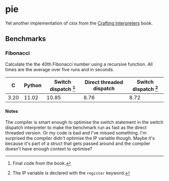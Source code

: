 # pie

Yet another implementation of clox from the [Crafting Interpreters](http://www.craftinginterpreters.com/) book.

## Benchmarks

### Fibonacci

Calculate the the 40th Fibonacci number using a recursive function. All times are the average over five runs and in seconds.

| C    | Python | Switch dispatch [^1] | Direct threaded dispatch      | Switch dispatch [^2] |
| ---- | ------ | -------------------- | ----------------------------- | -------------------- |
| 3.20 | 11.02  | 10.85                | 8.76                          | 8.72                 |

[^1]: Final code from the book.
[^2]: The IP variable is declared with the `register` keyword.

#### Notes

The compiler is smart enough to optimise the switch statement in the switch dispatch interpreter to make the benchmark run as fast as the direct threaded version. Or my code is bad and I've missed something. I'm surprised the compiler didn't optimise the IP variable though. Maybe it's because it's part of a struct that gets passed around and the compiler doesn't have enough context to optimise?
